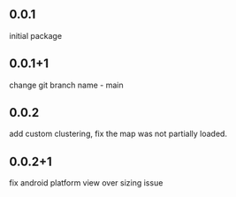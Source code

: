 ## 0.0.1
initial package

## 0.0.1+1
change git branch name - main

## 0.0.2
add custom clustering, fix the map was not partially loaded.

## 0.0.2+1
fix android platform view over sizing issue
